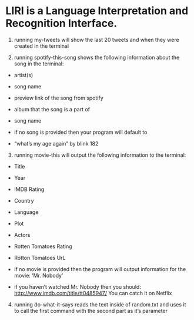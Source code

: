 # LIRI is a Language Interpretation and Recognition Interface.

1. running my-tweets will show the last 20 tweets and when they were created in the terminal

2. running spotify-this-song shows the following information about the song in the terminal:

* artist(s)
* song name
* preview link of the song from spotify
* album that the song is a part of
* song name

* if no song is provided then your program will default to

* “what’s my age again” by blink 182

3. running movie-this will output the following information to the terminal:

* Title
* Year
* IMDB Rating
* Country
* Language
* Plot
* Actors
* Rotten Tomatoes Rating
* Rotton Tomatoes UrL

* if no movie is provided then the program will output information for the movie: ‘Mr. Nobody’

* if you haven’t watched Mr. Nobody then you should: http://www.imdb.com/title/tt0485947/
You can catch it on Netflix

4. running do-what-it-says reads the text inside of random.txt and uses it to call the first command with the second part as it’s parameter